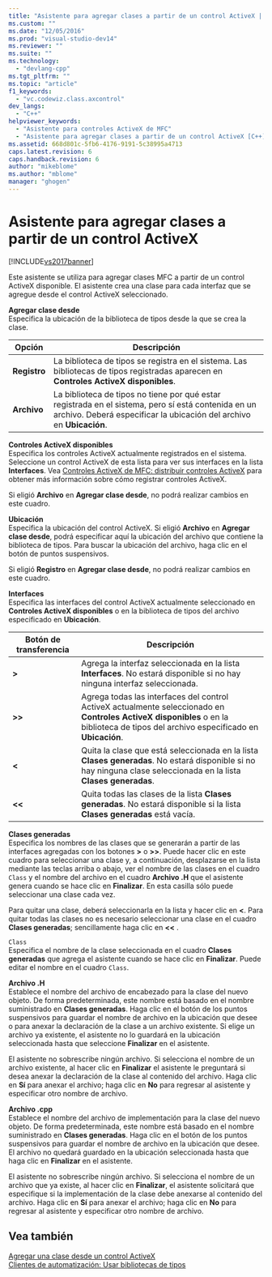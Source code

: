 ```yaml
---
title: "Asistente para agregar clases a partir de un control ActiveX | Microsoft Docs"
ms.custom: ""
ms.date: "12/05/2016"
ms.prod: "visual-studio-dev14"
ms.reviewer: ""
ms.suite: ""
ms.technology: 
  - "devlang-cpp"
ms.tgt_pltfrm: ""
ms.topic: "article"
f1_keywords: 
  - "vc.codewiz.class.axcontrol"
dev_langs: 
  - "C++"
helpviewer_keywords: 
  - "Asistente para controles ActiveX de MFC"
  - "Asistente para agregar clases a partir de un control ActiveX [C++]"
ms.assetid: 668d801c-5fb6-4176-9191-5c38995a4713
caps.latest.revision: 6
caps.handback.revision: 6
author: "mikeblome"
ms.author: "mblome"
manager: "ghogen"
---
```

# Asistente para agregar clases a partir de un control ActiveX
[!INCLUDE[vs2017banner](../assembler/inline/includes/vs2017banner.md)]

Este asistente se utiliza para agregar clases MFC a partir de un control ActiveX disponible.  El asistente crea una clase para cada interfaz que se agregue desde el control ActiveX seleccionado.  
  
 **Agregar clase desde**  
 Especifica la ubicación de la biblioteca de tipos desde la que se crea la clase.  
  
|Opción|Descripción|  
|------------|-----------------|  
|**Registro**|La biblioteca de tipos se registra en el sistema.  Las bibliotecas de tipos registradas aparecen en **Controles ActiveX disponibles**.|  
|**Archivo**|La biblioteca de tipos no tiene por qué estar registrada en el sistema, pero sí está contenida en un archivo.  Deberá especificar la ubicación del archivo en **Ubicación**.|  
  
 **Controles ActiveX disponibles**  
 Especifica los controles ActiveX actualmente registrados en el sistema.  Seleccione un control ActiveX de esta lista para ver sus interfaces en la lista **Interfaces**.  Vea [Controles ActiveX de MFC: distribuir controles ActiveX](../mfc/mfc-activex-controls-distributing-activex-controls.md) para obtener más información sobre cómo registrar controles ActiveX.  
  
 Si eligió **Archivo** en **Agregar clase desde**, no podrá realizar cambios en este cuadro.  
  
 **Ubicación**  
 Especifica la ubicación del control ActiveX.  Si eligió **Archivo** en **Agregar clase desde**, podrá especificar aquí la ubicación del archivo que contiene la biblioteca de tipos.  Para buscar la ubicación del archivo, haga clic en el botón de puntos suspensivos.  
  
 Si eligió **Registro** en **Agregar clase desde**, no podrá realizar cambios en este cuadro.  
  
 **Interfaces**  
 Especifica las interfaces del control ActiveX actualmente seleccionado en **Controles ActiveX disponibles** o en la biblioteca de tipos del archivo especificado en **Ubicación**.  
  
|Botón de transferencia|Descripción|  
|----------------------------|-----------------|  
|**\>**|Agrega la interfaz seleccionada en la lista **Interfaces**.  No estará disponible si no hay ninguna interfaz seleccionada.|  
|**\>\>**|Agrega todas las interfaces del control ActiveX actualmente seleccionado en **Controles ActiveX disponibles** o en la biblioteca de tipos del archivo especificado en **Ubicación**.|  
|**\<**|Quita la clase que está seleccionada en la lista **Clases generadas**.  No estará disponible si no hay ninguna clase seleccionada en la lista **Clases generadas**.|  
|**\<\<**|Quita todas las clases de la lista **Clases generadas**.  No estará disponible si la lista **Clases generadas** está vacía.|  
  
 **Clases generadas**  
 Especifica los nombres de las clases que se generarán a partir de las interfaces agregadas con los botones  **\>** o **\>\>**.  Puede hacer clic en este cuadro para seleccionar una clase y, a continuación, desplazarse en la lista mediante las teclas arriba o abajo, ver el nombre de las clases en el cuadro `Class` y el nombre del archivo en el cuadro **Archivo .H** que el asistente genera cuando se hace clic en **Finalizar**.  En esta casilla sólo puede seleccionar una clase cada vez.  
  
 Para quitar una clase, deberá seleccionarla en la lista y hacer clic en **\<**.  Para quitar todas las clases no es necesario seleccionar una clase en el cuadro **Clases generadas**; sencillamente haga clic en **\<\<** .  
  
 `Class`  
 Especifica el nombre de la clase seleccionada en el cuadro **Clases generadas** que agrega el asistente cuando se hace clic en **Finalizar**.  Puede editar el nombre en el cuadro `Class`.  
  
 **Archivo .H**  
 Establece el nombre del archivo de encabezado para la clase del nuevo objeto.  De forma predeterminada, este nombre está basado en el nombre suministrado en **Clases generadas**.  Haga clic en el botón de los puntos suspensivos para guardar el nombre de archivo en la ubicación que desee o para anexar la declaración de la clase a un archivo existente.  Si elige un archivo ya existente, el asistente no lo guardará en la ubicación seleccionada hasta que seleccione **Finalizar** en el asistente.  
  
 El asistente no sobrescribe ningún archivo.  Si selecciona el nombre de un archivo existente, al hacer clic en **Finalizar** el asistente le preguntará si desea anexar la declaración de la clase al contenido del archivo.  Haga clic en **Sí** para anexar el archivo; haga clic en **No** para regresar al asistente y especificar otro nombre de archivo.  
  
 **Archivo .cpp**  
 Establece el nombre del archivo de implementación para la clase del nuevo objeto.  De forma predeterminada, este nombre está basado en el nombre suministrado en **Clases generadas**.  Haga clic en el botón de los puntos suspensivos para guardar el nombre de archivo en la ubicación que desee.  El archivo no quedará guardado en la ubicación seleccionada hasta que haga clic en **Finalizar** en el asistente.  
  
 El asistente no sobrescribe ningún archivo.  Si selecciona el nombre de un archivo que ya existe, al hacer clic en **Finalizar**, el asistente solicitará que especifique si la implementación de la clase debe anexarse al contenido del archivo.  Haga clic en **Sí** para anexar el archivo; haga clic en **No** para regresar al asistente y especificar otro nombre de archivo.  
  
## Vea también  
 [Agregar una clase desde un control ActiveX](../ide/adding-a-class-from-an-activex-control-visual-cpp.md)   
 [Clientes de automatización: Usar bibliotecas de tipos](../mfc/automation-clients-using-type-libraries.md)